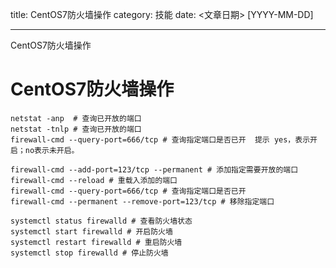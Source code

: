 title: CentOS7防火墙操作
category: 技能
date: <文章日期> [YYYY-MM-DD]

---

CentOS7防火墙操作

<!--more-->

# CentOS7防火墙操作

```shell
netstat -anp  # 查询已开放的端口
netstat -tnlp # 查询已开放的端口
firewall-cmd --query-port=666/tcp # 查询指定端口是否已开  提示 yes，表示开启；no表示未开启。

firewall-cmd --add-port=123/tcp --permanent # 添加指定需要开放的端口
firewall-cmd --reload # 重载入添加的端口
firewall-cmd --query-port=666/tcp # 查询指定端口是否已开
firewall-cmd --permanent --remove-port=123/tcp # 移除指定端口

systemctl status firewalld # 查看防火墙状态
systemctl start firewalld # 开启防火墙
systemctl restart firewalld # 重启防火墙
systemctl stop firewalld # 停止防火墙

```




